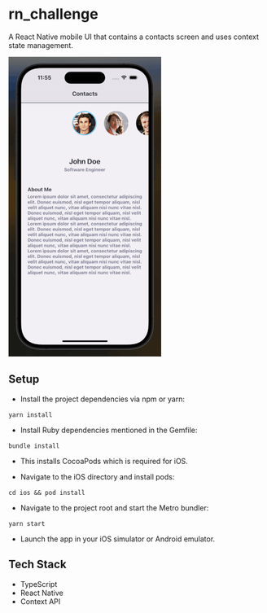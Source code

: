# rn_challenge

A React Native mobile UI that contains a contacts screen and uses context state management.

![RN Challenge Demo](./src/assets/rn-challenge-demo.gif)

## Setup

-   Install the project dependencies via npm or yarn:

```
yarn install
```

-   Install Ruby dependencies mentioned in the Gemfile:

```
bundle install
```

-   This installs CocoaPods which is required for iOS.

-   Navigate to the iOS directory and install pods:

```
cd ios && pod install
```

-   Navigate to the project root and start the Metro bundler:

```
yarn start
```

-   Launch the app in your iOS simulator or Android emulator.

## Tech Stack

-   TypeScript
-   React Native
-   Context API
